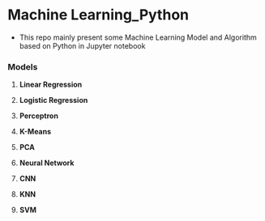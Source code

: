 # Machine Learning_Python

* This repo mainly present some Machine Learning Model and Algorithm based on Python in Jupyter notebook

### Models

1. **Linear Regression**

2. **Logistic Regression**

3. **Perceptron**

4. **K-Means**

5. **PCA**

6. **Neural Network**

7. **CNN**

8. **KNN**

9. **SVM**





   